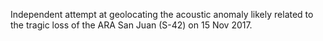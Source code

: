 Independent attempt at geolocating the acoustic anomaly likely related to the tragic loss of the ARA San Juan (S-42) on 15 Nov 2017.